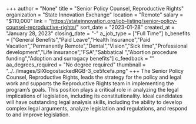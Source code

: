 +++
author = "None"
title = "Senior Policy Counsel, Reproductive Rights"
organization = "State Innovation Exchange"
location = "Remote"
salary = "$110,000"
link = "https://stateinnovation.org/job-listing/senior-policy-counsel-reproductive-rights/"
sort_date = "2023-01-28"
created_at = "January 28, 2023"
closing_date = "-"
a_job_type = ["Full Time"]
b_benefits = ["General Benefits","Paid Leave","Health Insurance","Paid Vacation","Permanently Remote","Dental","Vision","Sick time","Professional development","Life insurance","FSA","Sabbatical ","Abortion procedure funding","Adoption and surrogacy benefits"]
c_feedback = ""
aa_degrees_required = "No degree required"
thumbnail = "../../images/SIXlogostackedRGB-3_ce5fcefa.png"
+++
The Senior Policy Counsel, Reproductive Rights, leads the strategy for the policy and legal work and supports the Reproductive Rights team in implementing the program’s goals. This position plays a critical role in analyzing the legal implications of legislation, including its constitutionality. Ideal candidates will have outstanding legal analysis skills, including the ability to develop complex legal arguments, analyze legislation and regulations, and respond to and improve legislation.